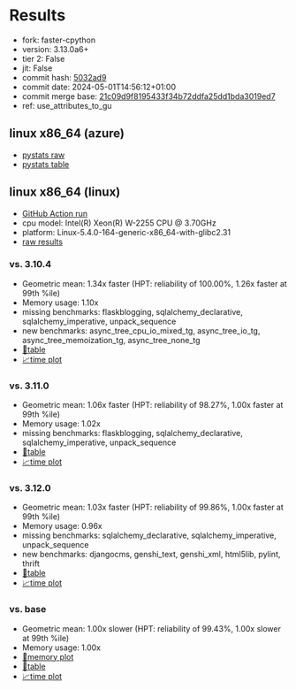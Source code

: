 # Results

- fork: faster-cpython
- version: 3.13.0a6+
- tier 2: False
- jit: False
- commit hash: [5032ad9](https://github.com/faster%2dcpython/cpython/commit/5032ad9)
- commit date: 2024-05-01T14:56:12+01:00
- commit merge base: [21c09d9f8195433f34b72ddfa25dd1bda3019ed7](https://github.com/faster%2dcpython/cpython/commit/21c09d9f8195433f34b72ddfa25dd1bda3019ed7)
- ref: use_attributes_to_gu

## linux x86_64 (azure)

- [pystats raw](bm-20240501-azure-x86_64-faster%252dcpython-use_attributes_to_gu-3.13.0a6%2B-5032ad9-pystats.json)
- [pystats table](bm-20240501-azure-x86_64-faster%252dcpython-use_attributes_to_gu-3.13.0a6%2B-5032ad9-pystats.md)

## linux x86_64 (linux)

- [GitHub Action run](https://github.com/faster-cpython/benchmarking/actions/runs/8910285083)
- cpu model: Intel(R) Xeon(R) W-2255 CPU @ 3.70GHz
- platform: Linux-5.4.0-164-generic-x86_64-with-glibc2.31
- [raw results](bm-20240501-linux-x86_64-faster%252dcpython-use_attributes_to_gu-3.13.0a6%2B-5032ad9.json)

### vs. 3.10.4

- Geometric mean: 1.34x faster (HPT: reliability of 100.00%, 1.26x faster at 99th %ile)
- Memory usage: 1.10x
- missing benchmarks: flaskblogging, sqlalchemy_declarative, sqlalchemy_imperative, unpack_sequence
- new benchmarks: async_tree_cpu_io_mixed_tg, async_tree_io_tg, async_tree_memoization_tg, async_tree_none_tg
- [📄table](bm-20240501-linux-x86_64-faster%252dcpython-use_attributes_to_gu-3.13.0a6%2B-5032ad9-vs-3.10.4.md)
- [📈time plot](bm-20240501-linux-x86_64-faster%252dcpython-use_attributes_to_gu-3.13.0a6%2B-5032ad9-vs-3.10.4.png)

### vs. 3.11.0

- Geometric mean: 1.06x faster (HPT: reliability of 98.27%, 1.00x faster at 99th %ile)
- Memory usage: 1.02x
- missing benchmarks: flaskblogging, sqlalchemy_declarative, sqlalchemy_imperative, unpack_sequence
- [📄table](bm-20240501-linux-x86_64-faster%252dcpython-use_attributes_to_gu-3.13.0a6%2B-5032ad9-vs-3.11.0.md)
- [📈time plot](bm-20240501-linux-x86_64-faster%252dcpython-use_attributes_to_gu-3.13.0a6%2B-5032ad9-vs-3.11.0.png)

### vs. 3.12.0

- Geometric mean: 1.03x faster (HPT: reliability of 99.86%, 1.00x faster at 99th %ile)
- Memory usage: 0.96x
- missing benchmarks: sqlalchemy_declarative, sqlalchemy_imperative, unpack_sequence
- new benchmarks: djangocms, genshi_text, genshi_xml, html5lib, pylint, thrift
- [📄table](bm-20240501-linux-x86_64-faster%252dcpython-use_attributes_to_gu-3.13.0a6%2B-5032ad9-vs-3.12.0.md)
- [📈time plot](bm-20240501-linux-x86_64-faster%252dcpython-use_attributes_to_gu-3.13.0a6%2B-5032ad9-vs-3.12.0.png)

### vs. base

- Geometric mean: 1.00x slower (HPT: reliability of 99.43%, 1.00x slower at 99th %ile)
- Memory usage: 1.00x
- [🧠memory plot](bm-20240501-linux-x86_64-faster%252dcpython-use_attributes_to_gu-3.13.0a6%2B-5032ad9-vs-base-mem.png)
- [📄table](bm-20240501-linux-x86_64-faster%252dcpython-use_attributes_to_gu-3.13.0a6%2B-5032ad9-vs-base.md)
- [📈time plot](bm-20240501-linux-x86_64-faster%252dcpython-use_attributes_to_gu-3.13.0a6%2B-5032ad9-vs-base.png)

